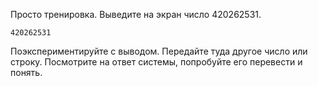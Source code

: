 Просто тренировка. Выведите на экран число 420262531.

```text
420262531
```

Поэкспериментируйте с выводом. Передайте туда другое число или строку. Посмотрите на ответ системы, попробуйте его перевести и понять.
